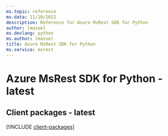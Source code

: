 ```yaml
---
ms.topic: reference
ms.data: 11/10/2022
description: Reference for Azure MsRest SDK for Python
author: lmazuel
ms.devlang: python
ms.author: lmazuel
title: Azure MsRest SDK for Python
ms.service: msrest
---
```

# Azure MsRest SDK for Python - latest

## Client packages - latest
[!INCLUDE [client-packages](msrest-client-index.md)]
